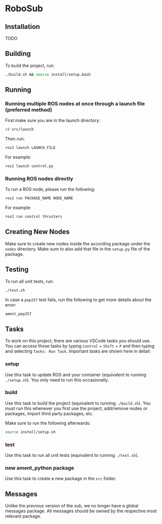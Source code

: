 # RoboSub

## Installation

TODO

## Building

To build the project, run:
```bash
./build.sh && source install/setup.bash
```

## Running

### Running multiple ROS nodes at once through a launch file (preferred method)

First make sure you are in the launch directory:
```bash
cd src/launch
```
Then run:
```bash
ros2 launch LAUNCH_FILE
```
For example:
```bash
ros2 launch control.py
```

### Running ROS nodes directly

To run a ROS node, please run the following:
```bash
ros2 run PACKAGE_NAME NODE_NAME
```
For example:
```bash
ros2 run control thrusters
```

## Creating New Nodes

Make sure to create new nodes inside the according package under the `nodes` directory. Make sure to also add that file in the `setup.py` file of the package.

## Testing

To run all unit tests, run:
```bash
./test.sh
```
In case a `pep257` test fails, run the following to get more details about the error:
```bash
ament_pep257
```

## Tasks

To work on this project, there are various VSCode tasks you should use. You can access those tasks by typing `Control` + `Shift` + `P` and then typing and selecting `Tasks: Run Task`. Important tasks are shown here in detail:

### setup

Use this task to update ROS and your container (equivalent to running `./setup.sh`). You only need to run this occasionally.

### build

Use this task to build the project (equivalent to running `./build.sh`). You must run this whenever you first use the project, add/remove nodes or packages, import third party packages, etc.

Make sure to run the following afterwards:
```bash
source install/setup.sh
```

### test

Use this task to run all unit tests (equivalent to running `./test.sh`).

### new ament_python package

Use this task to create a new package in the `src` folder.

## Messages

Unlike the previous version of the sub, we no longer have a global messages package. All messages should be owned by the respective most relevant package.
